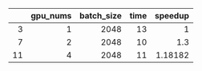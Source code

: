 |    |   gpu_nums |   batch_size |   time |   speedup |
|---:|-----------:|-------------:|-------:|----------:|
|  3 |          1 |         2048 |     13 |   1       |
|  7 |          2 |         2048 |     10 |   1.3     |
| 11 |          4 |         2048 |     11 |   1.18182 |